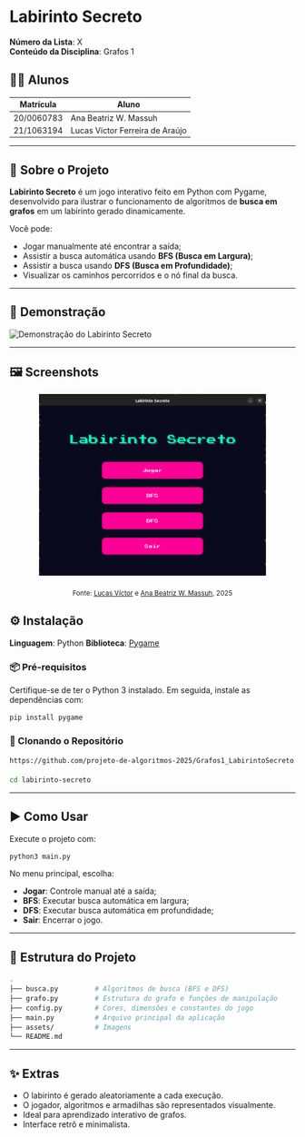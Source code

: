 

# Labirinto Secreto

**Número da Lista**: X  
**Conteúdo da Disciplina**: Grafos 1  

## 👨‍💻 Alunos
| Matrícula | Aluno |
| --------- | ------------------------------- |
| 20/0060783 | Ana Beatriz W. Massuh |
| 21/1063194 | Lucas Victor Ferreira de Araújo |

---

## 🧠 Sobre o Projeto

**Labirinto Secreto** é um jogo interativo feito em Python com Pygame, desenvolvido para ilustrar o funcionamento de algoritmos de **busca em grafos** em um labirinto gerado dinamicamente.

Você pode:
- Jogar manualmente até encontrar a saída;
- Assistir a busca automática usando **BFS (Busca em Largura)**;
- Assistir a busca usando **DFS (Busca em Profundidade)**;
- Visualizar os caminhos percorridos e o nó final da busca.

---

## 🎥 Demonstração

![Demonstração do Labirinto Secreto](video)

---

## 🖼️ Screenshots

<!-- Imagem redimensionada -->
<p align="center">
  <img src="https://github.com/projeto-de-algoritmos-2025/Grafos1_LabirintoSecreto/blob/main/assets/img/menu.png?raw=true" alt="Descrição da imagem" width="400"/>
</p>

<!-- Fonte com link -->
<p align="center">
  <sub>Fonte: <a href="https://github.com/Lucas13032003">Lucas Víctor</a> e <a href="https://github.com/AnaBeatrizMassuh">Ana Beatriz W. Massuh</a>, 2025</sub>
</p>


## ⚙️ Instalação

**Linguagem**: Python 
**Biblioteca**: [Pygame](https://www.pygame.org/)  

### 📦 Pré-requisitos

Certifique-se de ter o Python 3 instalado. Em seguida, instale as dependências com:

```bash
pip install pygame
```

### 🔽 Clonando o Repositório

```bash
https://github.com/projeto-de-algoritmos-2025/Grafos1_LabirintoSecreto.git

cd labirinto-secreto
```

---

## ▶️ Como Usar

Execute o projeto com:

```bash
python3 main.py
```

No menu principal, escolha:
- **Jogar**: Controle manual até a saída;
- **BFS**: Executar busca automática em largura;
- **DFS**: Executar busca automática em profundidade;
- **Sair**: Encerrar o jogo.

---

## 📁 Estrutura do Projeto

```bash
.
├── busca.py         # Algoritmos de busca (BFS e DFS)
├── grafo.py         # Estrutura do grafo e funções de manipulação
├── config.py        # Cores, dimensões e constantes do jogo
├── main.py          # Arquivo principal da aplicação
├── assets/          # Imagens 
└── README.md
```

---

## ✨ Extras

- O labirinto é gerado aleatoriamente a cada execução.
- O jogador, algoritmos e armadilhas são representados visualmente.
- Ideal para aprendizado interativo de grafos.
- Interface retrô e minimalista.

